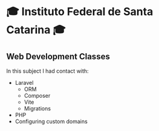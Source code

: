 # 🎓 Instituto Federal de Santa Catarina 🎓

## Web Development Classes

In this subject I had contact with:

- Laravel
    - ORM
    - Composer
    - Vite
    - Migrations
- PHP
- Configuring custom domains
